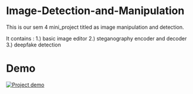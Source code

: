 # Image-Detection-and-Manipulation
This is our sem 4 mini_project titled as image manipulation and detection.

It contains : 
1.) basic image editor 
2.) steganography encoder and decoder 
3.) deepfake detection

# Demo
[![Project demo](https://drive.google.com/uc?export=view&id=1OK2DXeV8PZmFXHmW6JI0gPxeVrRmJODE)](https://drive.google.com/file/d/1scraHVxydRJW6KF-VVHRr4orSoJjCeQR/view?usp=sharing)
